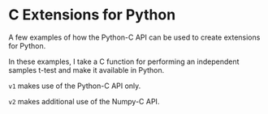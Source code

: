 # C Extensions for Python

A few examples of how the Python-C API can be used to create extensions for
Python. 

In these examples, I take a C function for performing an independent samples
t-test and make it available in Python.

`v1` makes use of the Python-C API only.

`v2` makes additional use of the Numpy-C API.
